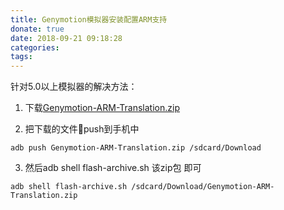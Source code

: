 ```yaml
---
title: Genymotion模拟器安装配置ARM支持
donate: true
date: 2018-09-21 09:18:28
categories:
tags:
---
```


针对5.0以上模拟器的解决方法：

1. 下载[Genymotion-ARM-Translation.zip](https://pan.baidu.com/s/1dFxiVol)

2. 把下载的文件push到手机中
```
adb push Genymotion-ARM-Translation.zip /sdcard/Download
```

3. 然后adb shell flash-archive.sh 该zip包 即可
```
adb shell flash-archive.sh /sdcard/Download/Genymotion-ARM-Translation.zip
```
